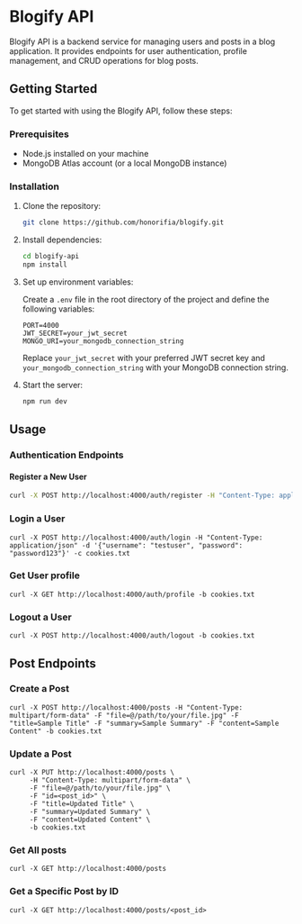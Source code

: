 # Blogify API

Blogify API is a backend service for managing users and posts in a blog application. It provides endpoints for user authentication, profile management, and CRUD operations for blog posts.

## Getting Started

To get started with using the Blogify API, follow these steps:

### Prerequisites

- Node.js installed on your machine
- MongoDB Atlas account (or a local MongoDB instance)

### Installation

1. Clone the repository:

    ```bash
    git clone https://github.com/honorifia/blogify.git
    ```

2. Install dependencies:

    ```bash
    cd blogify-api
    npm install
    ```

3. Set up environment variables:

    Create a `.env` file in the root directory of the project and define the following variables:

    ```
    PORT=4000
    JWT_SECRET=your_jwt_secret
    MONGO_URI=your_mongodb_connection_string
    ```

    Replace `your_jwt_secret` with your preferred JWT secret key and `your_mongodb_connection_string` with your MongoDB connection string.

4. Start the server:

    ```bash
    npm run dev
    ```

## Usage

### Authentication Endpoints

#### Register a New User

```bash
curl -X POST http://localhost:4000/auth/register -H "Content-Type: application/json" -d '{"username": "testuser", "password": "password123"}'
```

### Login a User
```
curl -X POST http://localhost:4000/auth/login -H "Content-Type: application/json" -d '{"username": "testuser", "password": "password123"}' -c cookies.txt
```

### Get User profile
```
curl -X GET http://localhost:4000/auth/profile -b cookies.txt

```

### Logout a User
```
curl -X POST http://localhost:4000/auth/logout -b cookies.txt
```

## Post Endpoints
### Create a Post
```
curl -X POST http://localhost:4000/posts -H "Content-Type: multipart/form-data" -F "file=@/path/to/your/file.jpg" -F "title=Sample Title" -F "summary=Sample Summary" -F "content=Sample Content" -b cookies.txt
```

### Update a Post
```
curl -X PUT http://localhost:4000/posts \
     -H "Content-Type: multipart/form-data" \
     -F "file=@/path/to/your/file.jpg" \
     -F "id=<post_id>" \
     -F "title=Updated Title" \
     -F "summary=Updated Summary" \
     -F "content=Updated Content" \
     -b cookies.txt

```

### Get All posts
```
curl -X GET http://localhost:4000/posts
```

### Get a Specific Post by ID
```
curl -X GET http://localhost:4000/posts/<post_id>
```
